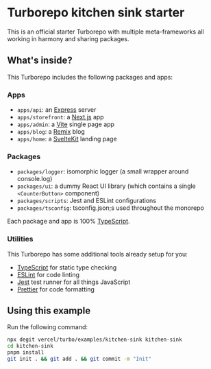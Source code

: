 # Turborepo kitchen sink starter

This is an official starter Turborepo with multiple meta-frameworks all working in harmony and sharing packages.

## What's inside?

This Turborepo includes the following packages and apps:

### Apps

- `apps/api`: an [Express](https://expressjs.com/) server
- `apps/storefront`: a [Next.js](https://nextjs.org/) app
- `apps/admin`: a [Vite](https://vitejs.dev/) single page app
- `apps/blog`: a [Remix](https://remix.run/) blog
- `apps/home`: a [SvelteKit](https://kit.svelte.dev/) landing page

### Packages
- `packages/logger`: isomorphic logger (a small wrapper around console.log)
- `packages/ui`: a dummy React UI library (which contains a single `<CounterButton>` component)
- `packages/scripts`: Jest and ESLint configurations
- `packages/tsconfig`: tsconfig.json;s used throughout the monorepo

Each package and app is 100% [TypeScript](https://www.typescriptlang.org/).

### Utilities

This Turborepo has some additional tools already setup for you:

- [TypeScript](https://www.typescriptlang.org/) for static type checking
- [ESLint](https://eslint.org/) for code linting
- [Jest](https://jestjs.io) test runner for all things JavaScript
- [Prettier](https://prettier.io) for code formatting

## Using this example

Run the following command:

```sh
npx degit vercel/turbo/examples/kitchen-sink kitchen-sink
cd kitchen-sink
pnpm install
git init . && git add . && git commit -m "Init"
```
